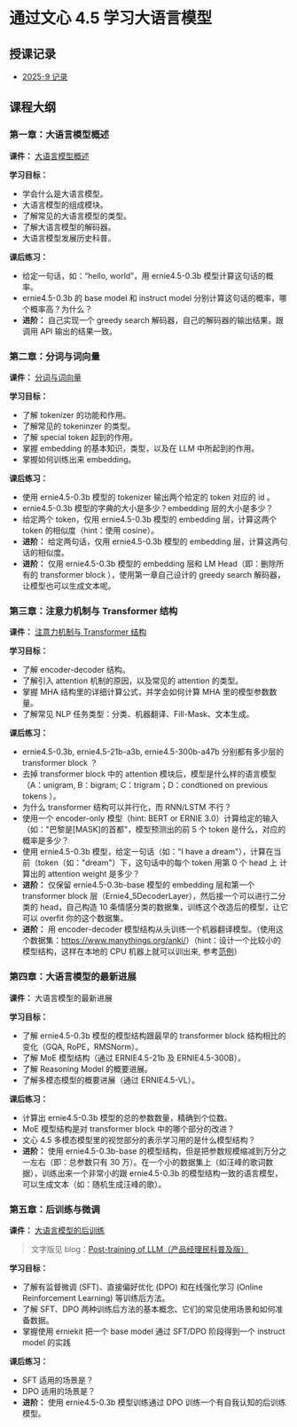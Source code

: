 # 通过文心 4.5 学习大语言模型

## 授课记录

- [2025-9 记录](./course_offerings/202509_offering.md)

## 课程大纲

### 第一章：大语言模型概述

**课件：** [大语言模型概述](https://www.canva.cn/design/DAGvFYm0hPY/RQ7A7y3T-BtjsrryGP9kHA/view?utm_content=DAGvFYm0hPY&utm_campaign=designshare&utm_medium=link2&utm_source=uniquelinks&utlId=h8a1b76d4e2)

**学习目标：**

- 学会什么是大语言模型。
- 大语言模型的组成模块。
- 了解常见的大语言模型的类型。
- 了解大语言模型的解码器。
- 大语言模型发展历史科普。

**课后练习：**

- 给定一句话，如：“hello, world”，用 ernie4.5-0.3b 模型计算这句话的概率。
- ernie4.5-0.3b 的 base model 和 instruct model 分别计算这句话的概率，哪个概率高？为什么？
- **进阶：** 自己实现一个 greedy search 解码器，自己的解码器的输出结果，跟调用 API 输出的结果一致。

### 第二章：分词与词向量

**课件：** [分词与词向量](https://www.canva.cn/design/DAGv8rCIe-8/rZ-oVX2YcOGObX1EBXa3jg/view?utm_content=DAGv8rCIe-8&utm_campaign=designshare&utm_medium=link2&utm_source=uniquelinks&utlId=h22674801ac)

**学习目标：**

- 了解 tokenizer 的功能和作用。
- 了解常见的 tokeninzer 的类型。
- 了解 special token 起到的作用。
- 掌握 embedding 的基本知识，类型，以及在 LLM 中所起到的作用。
- 掌握如何训练出来 embedding。

**课后练习：**

- 使用 ernie4.5-0.3b 模型的 tokenizer 输出两个给定的 token 对应的 id 。
- ernie4.5-0.3b 模型的字典的大小是多少？embedding 层的大小是多少？
- 给定两个 token，仅用 ernie4.5-0.3b 模型的 embedding 层，计算这两个 token 的相似度（hint：使用 cosine）。
- **进阶：** 给定两句话，仅用 ernie4.5-0.3b 模型的 embedding 层，计算这两句话的相似度。
- **进阶：** 仅用 ernie4.5-0.3b 模型的 embedding 层和 LM Head（即：删除所有的 transformer block ），使用第一章自己设计的 greedy search 解码器，让模型也可以生成文本呢。

### 第三章：注意力机制与 Transformer 结构

**课件：** [注意力机制与 Transformer 结构](https://www.canva.cn/design/DAGwroOgcHw/b148P5koMVsKnIWgmAH4zg/view?utm_content=DAGwroOgcHw&utm_campaign=designshare&utm_medium=link2&utm_source=uniquelinks&utlId=h00d022d771)

**学习目标：**

- 了解 encoder-decoder 结构。
- 了解引入 attention 机制的原因，以及常见的 attention 的类型。
- 掌握 MHA 结构里的详细计算公式，并学会如何计算 MHA 里的模型参数数量。
- 了解常见 NLP 任务类型：分类、机器翻译、Fill-Mask、文本生成。

**课后练习：**

- ernie4.5-0.3b, ernie4.5-21b-a3b, ernie4.5-300b-a47b 分别都有多少层的 transformer block ？
- 去掉 transformer block 中的 attention 模块后，模型是什么样的语言模型（A：unigram, B：bigram; C：trigram；D：condtioned on previous tokens ）。
- 为什么 transformer 结构可以并行化，而 RNN/LSTM 不行？
- 使用一个 encoder-only 模型（hint: BERT or ERNIE 3.0）计算给定的输入（如："巴黎是[MASK]的首都"，模型预测出的前 5 个 token 是什么，对应的概率是多少？
- 使用 ernie4.5-0.3b 模型，给定一句话（如："I have a dream"），计算在当前（token（如："dream"）下，这句话中的每个 token 用第 0 个 head 上 计算出的 attention weight 是多少？
- **进阶：** 仅保留 ernie4.5-0.3b-base 模型的 embedding 层和第一个 transformer block 层（Ernie4_5DecoderLayer），然后接一个可以进行二分类的 head，自己构造 10 条情感分类的数据集，训练这个改造后的模型，让它可以 overfit 你的这个数据集。
- **进阶：** 用 encoder-decoder 模型结构从头训练一个机器翻译模型。（使用这个数据集：<https://www.manythings.org/anki/>）（hint：设计一个比较小的模型结构，这样在本地的 CPU 机器上就可以训出来, 参考[范例](https://aistudio.baidu.com/projectdetail/9553418)）

### 第四章：大语言模型的最新进展

**课件：** 大语言模型的最新进展

**学习目标：**

- 了解 ernie4.5-0.3b 模型的模型结构跟最早的 transformer block 结构相比的变化（GQA, RoPE，RMSNorm）。
- 了解 MoE 模型结构（通过 ERNIE4.5-21b 及 ERNIE4.5-300B）。
- 了解 Reasoning Model 的概要进展。
- 了解多模态模型的概要进展（通过 ERNIE4.5-VL）。

**课后练习：**

- 计算出 ernie4.5-0.3b 模型的总的参数数量，精确到个位数。
- MoE 模型结构是对 transformer block 中的哪个部分的改进？
- 文心 4.5 多模态模型里的视觉部分的表示学习用的是什么模型结构？
- **进阶：** 使用 ernie4.5-0.3b-base 的模型结构，但是把参数规模缩减到万分之一左右（即：总参数只有 30 万）。在一个小的数据集上（如汪峰的歌词数据），训练出来一个非常小的跟 ernie4.5-0.3b 的模型结构一致的语言模型，可以生成文本（如：随机生成汪峰的歌）。

### 第五章：后训练与微调

**课件：** [大语言模型的后训练](./chapter05/post-training.pdf)

> 文字版见 blog：[Post-training of LLM（产品经理民科普及版）](https://pfcclab.github.io/posts/post-training-overview)

**学习目标：**

- 了解有监督微调 (SFT)、直接偏好优化 (DPO) 和在线强化学习 (Online Reinforcement Learning) 等训练后方法。
- 了解 SFT、DPO 两种训练后方法的基本概念、它们的常见使用场景和如何准备数据。
- 掌握使用 erniekit 把一个 base model 通过 SFT/DPO 阶段得到一个 instruct model 的实践

**课后练习：**

- SFT 适用的场景是？
- DPO 适用的场景是？
- **进阶：** 使用 ernie4.5-0.3b 模型训练通过 DPO 训练一个有自我认知的后训练模型。
